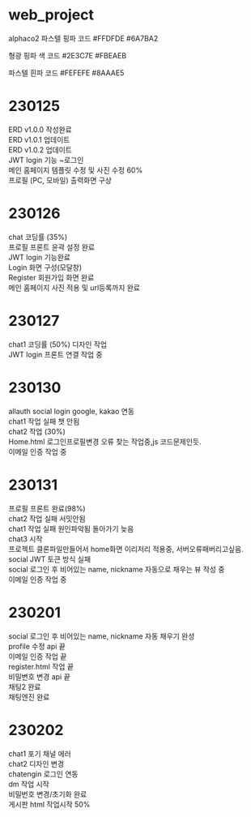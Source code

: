 # web_project
 alphaco2
파스텔 핑파 코드
#FFDFDE
#6A7BA2

형광 핑파 색 코드
#2E3C7E
#FBEAEB

파스텔 흰파 코드
#FEFEFE
#8AAAE5

# 230125
ERD v1.0.0 작성완료 <br>
ERD v1.0.1 업데이트 <br>
ERD v1.0.2 업데이트 <br>
JWT login 기능 ~로그인 <br>
메인 홈페이지 템플릿 수정 및 사진 수정 60%<br>
프로필 (PC, 모바일) 출력화면 구상<br>


# 230126
chat 코딩률 (35%) <br>
프로필 프론트 윤곽 설정 완료<br>
JWT login 기능완료<br>
Login 화면 구성(모달창)<br>
Register 회원가입 화면 완료<br>
메인 홈페이지 사진 적용 및 url등록까지 완료 <br>

# 230127
chat1 코딩률 (50%) 디자인 작업<br>
JWT login 프론트 연결 작업 중<br>

# 230130
allauth social login google, kakao 연동 <br>
chat1 작업 실패 챗 안됨  <br>
chat2 작업 (30%)  <br>
Home.html 로그인프로필변경 오류 찾는 작업중,js 코드문제인듯.<br>
이메일 인증 작업 중<br>

# 230131
프로필 프론트 완료(98%) <br>
chat2 작업 실패 서밋안됨   <br>
chat1 작업 실패 원인파악됨 돌아가기 늦음 <br>
chat3 시작  <br>
프로젝트 클론파일만들어서 home화면 이리저리 적용중, 서버오류패버리고싶음.<br>
social JWT 토큰 방식 실패 <br>
social 로그인 후 비어있는 name, nickname 자동으로 채우는 뷰 작성 중 <br>
이메일 인증 작업 중<br>

# 230201
social 로그인 후 비어있는 name, nickname 자동 채우기 완성<br>
profile 수정 api 끝 <br>
이메일 인증 작업 끝 <br>
register.html 작업 끝 <br>
비밀변호 변경 api 끝 <br>
채팅2 완료 <br>
채팅엔진 완료 <br>


# 230202
chat1 포기 채널 에러 <br>
chat2 디자인 변경<br>
chatengin 로그인 연동<br>
dm 작업 시작<br>
비밀번호 변경/초기화 완료<br>
게시판 html 작업시작 50% <br>
